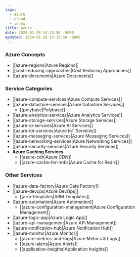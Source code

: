 ```yaml
---
tags:
  - azure
  - cloud
  - index
title: Azure
date: 2024-01-28 14:15:56 -0600
updated: 2024-01-28 14:15:56 -0600
---
```


### Azure Concepts

* [[azure-regions|Azure Regions]]
* [[cost-reducing-approaches|Cost Reducing Approaches]]
* [[azure-documents|Azure Documents]]

### Service Categories

* [[azure-compute-services|Azure Compute Services]]
* [[azure-datastore-services|Azure Datastore Services]]
	* [[polybase|Polybase]]
* [[azure-analytics-services|Azure Analytics Services]]
* [[azure-storage-services|Azure Storage Services]]
* [[azure-ai-services|Azure AI Services]]
* [[azure-iot-services|Azure IoT Services]]
* [[azure-messaging-services|Azure Messaging Services]]
* [[azure-networking-services|Azure Networking Services]]
* [[azure-security-services|Azure Security Services]]
* **Azure Caching Services**
	* [[azure-cdn|Azure CDN]]
	* [[azure-cache-for-redis|Azure Cache for Redis]]

### Other Services

* [[azure-data-factory|Azure Data Factory]]
* [[azure-devops|Azure DevOps]]
	* [[arm-templates|ARM Templates]]
* [[azure-automation|Azure Automation]]
	* [[azure-configuration-management|Azure Configuration Management]]
* [[azure-logic-app|Azure Logic App]]
* [[azure-api-management|Azure API Management]]
* [[azure-notification-hub|Azure Notification Hub]]
* [[azure-monitor|Azure Monitor]]
	* [[azure-metrics-and-logs|Azure Metrics & Logs]]
	* [[azure-alerts|Azure Alerts]]
	* [[application-insights|Application Insights]]

